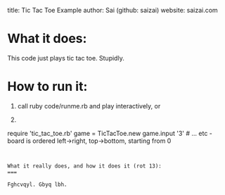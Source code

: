 title: Tic Tac Toe Example
author: Sai (github: saizai)
website: saizai.com

What it does:
===
This code just plays tic tac toe. Stupidly.


How to run it:
===
1. call ruby code/runme.rb and play interactively, or
2. ```ruby
require 'tic_tac_toe.rb'
game = TicTacToe.new
game.input '3' # ... etc - board is ordered left->right, top->bottom, starting from 0
```


What it really does, and how it does it (rot 13):
===

Fghcvqyl. Gbyq lbh.